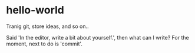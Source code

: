 # hello-world
Tranig git, store ideas, and so on..

Said 'In the editor, write a bit about yourself.', then what can I write?
For the moment, next to do is 'commit'.
